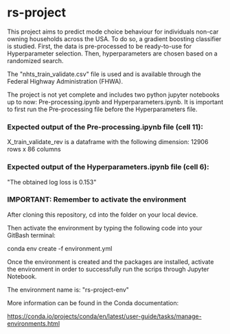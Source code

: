 # rs-project

This project aims to predict mode choice behaviour for individuals non-car owning households across the USA. To do so, a gradient boosting classifier is studied. First, the data is pre-processed to be ready-to-use for Hyperparameter selection. Then, hyperparameters are chosen based on a randomized search.

The "nhts_train_validate.csv" file is used and is available through the Federal Highway Administration (FHWA).

The project is not yet complete and includes two python jupyter notebooks up to now: Pre-processing.ipynb and Hyperparameters.ipynb.
It is important to first run the Pre-processing file before the Hyperparameters file.

### Expected output of the Pre-processing.ipynb file (cell 11):

X_train_validate_rev is a dataframe with the following dimension: 12906 rows x 86 columns


### Expected output of the Hyperparameters.ipynb file (cell 6):

"The obtained log loss is 0.153"


### IMPORTANT: Remember to activate the environment

After cloning this repository, cd into the folder on your local device.

Then activate the environment by typing the following code into your GitBash terminal:


conda env create -f environment.yml


Once the environment is created and the packages are installed, activate the environment in order to successfully run the scrips through Jupyter Notebook.

The environment name is: "rs-project-env"


More information can be found in the Conda documentation:

https://conda.io/projects/conda/en/latest/user-guide/tasks/manage-environments.html


